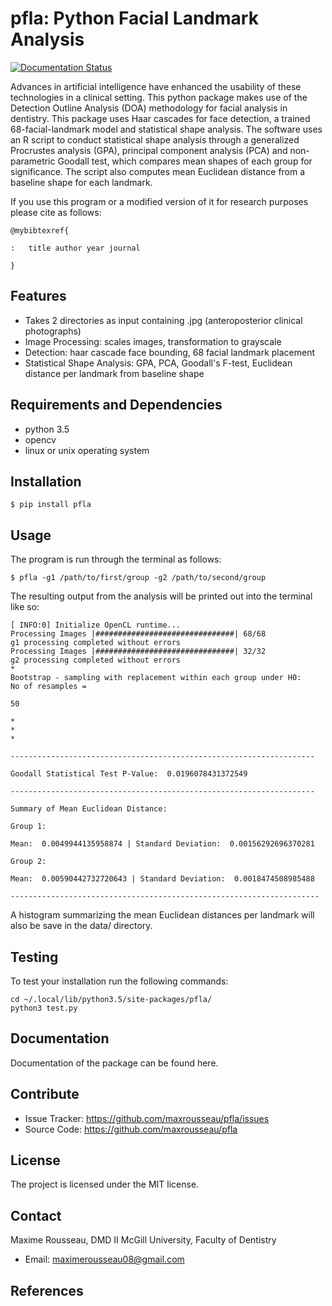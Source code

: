 pfla: Python Facial Landmark Analysis
=====================================

<a href='https://pfla.readthedocs.io/en/latest/?badge=latest'>
    <img src='//readthedocs.org/projects/pfla/badge/?version=latest' alt='Documentation Status' />
</a>

Advances in artificial intelligence have enhanced the usability of these
technologies in a clinical setting. This python package makes use of the
Detection Outline Analysis (DOA) methodology for facial analysis in
dentistry. This package uses Haar cascades for face detection, a trained
68-facial-landmark model and statistical shape analysis. The software
uses an R script to conduct statistical shape analysis through a
generalized Procrustes analysis (GPA), principal component analysis
(PCA) and non-parametric Goodall test, which compares mean shapes of
each group for significance. The script also computes mean Euclidean
distance from a baseline shape for each landmark.

If you use this program or a modified version of it for research purposes please cite as follows:

    @mybibtexref{

    :   title author year journal

    }

Features
--------

-   Takes 2 directories as input containing .jpg (anteroposterior
    clinical photographs)
-   Image Processing: scales images, transformation to grayscale
-   Detection: haar cascade face bounding, 68 facial landmark placement
-   Statistical Shape Analysis: GPA, PCA, Goodall's F-test, Euclidean
    distance per landmark from baseline shape

Requirements and Dependencies
-----------------------------

-   python 3.5
-   opencv
-   linux or unix operating system

Installation
------------

```shell
$ pip install pfla
```

Usage
-----

The program is run through the terminal as follows:

```shell
$ pfla -g1 /path/to/first/group -g2 /path/to/second/group
```

The resulting output from the analysis will be printed out into the
terminal like so:

```shell
[ INFO:0] Initialize OpenCL runtime...
Processing Images |###############################| 68/68
g1 processing completed without errors
Processing Images |###############################| 32/32
g2 processing completed without errors
*
Bootstrap - sampling with replacement within each group under H0:
No of resamples =

50

*
*
*

--------------------------------------------------------------------

Goodall Statistical Test P-Value:  0.0196078431372549

--------------------------------------------------------------------

Summary of Mean Euclidean Distance:

Group 1:

Mean:  0.0049944135958874 | Standard Deviation:  0.00156292696370281

Group 2:

Mean:  0.00590442732720643 | Standard Deviation:  0.0018474508985488

---------------------------------------------------------------------
```

A histogram summarizing the mean Euclidean distances per landmark will
also be save in the data/ directory.

Testing
-------

To test your installation run the following commands:
```shell
cd ~/.local/lib/python3.5/site-packages/pfla/
python3 test.py
```
Documentation
-------------

Documentation of the package can be found here.

Contribute
----------

-   Issue Tracker: <https://github.com/maxrousseau/pfla/issues>
-   Source Code: <https://github.com/maxrousseau/pfla>

License
-------

The project is licensed under the MIT license.

Contact
-------

Maxime Rousseau, DMD II McGill University, Faculty of Dentistry 
- Email: <maximerousseau08@gmail.com>

References
----------

